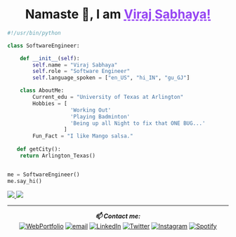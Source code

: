 <!-- HEADER  -->
<h1 align="center">Namaste 🙏, I am <a style="color: #9645F3; text-decoration: underline;text-decoration-style: dashed;" href="https://virajsabhaya23.github.io/VS_WebPortfolio/">Viraj Sabhaya!</a></h1>




<!-- ABOUT ME -->
```python 
#!/usr/bin/python

class SoftwareEngineer:

    def __init__(self):
        self.name = "Viraj Sabhaya"
        self.role = "Software Engineer"
        self.language_spoken = ["en_US", "hi_IN", "gu_GJ"]

    class AboutMe:
        Current_edu = "University of Texas at Arlington"
        Hobbies = [
                    'Working Out'
                    'Playing Badminton'
                    'Being up all Night to fix that ONE BUG...'
                  ]
        Fun_Fact = "I like Mango salsa."
   
   def getCity():
   	return Arlington_Texas()


me = SoftwareEngineer()
me.say_hi()
```



<!-- GITHUB STATUS -->

<a href="https://github.com/virajsabhaya23/virajsabhaya23">

![](https://github.com/virajsabhaya23/virajsabhaya23/GitHubStats.svg)
![](https://github.com/virajsabhaya23/virajsabhaya23/MostUsedLanguages.svg)

</a>


<!-- <div style="display: flex; flex-direction: row;">

![](https://github-readme-stats.vercel.app/api?username=virajsabhaya23&show_icons=true&locale=en&count_private=true&layout=compact&hide_border=true&bg_color=0D1117&theme=midnight-purple)
![](https://github-readme-stats.vercel.app/api/top-langs/?username=virajsabhaya23&langs_count=8&count_private=true&layout=compact&hide_border=true&bg_color=0D1117&theme=midnight-purple)

</div> -->

---

<div align="center">
<i><b>📫 Contact me: </i></b><br>
<a href="https://img.shields.io/badge/-WebPortfolio-red" target="_blank"><img src="https://img.shields.io/badge/-WebPortfolio-red" alt="WebPortfolio"></a>
<a href="mailto:virajvipinbhai.sabhaya@mavs.uta.edu"><img src="https://img.shields.io/badge/-EmailMe-blueviolet" alt="email"></a>
<a href="https://www.linkedin.com/in/vsabhaya23/" target="_blank"><img src="https://img.shields.io/badge/LinkedIn-%230077B5.svg?&style=flat-square&logo=linkedin&logoColor=white" alt="LinkedIn"></a>
<a href="https://twitter.com/sabhaya_viraj" target="_blank"><img src="https://img.shields.io/badge/Twitter-%231DA1F2.svg?&style=flat-square&logo=twitter&logoColor=white" alt="Twitter"></a>
<a href="https://www.instagram.com/vi725_s/" target="_blank"><img src="https://img.shields.io/badge/Instagram-%23E4405F.svg?&style=flat-square&logo=instagram&logoColor=white" alt="Instagram"></a>
<a href="https://open.spotify.com/user/fa2e5kwv2coycmzwww59ok1ex" target="_blank"><img src="https://img.shields.io/badge/Spotify-%231ED760.svg?&style=flat-square&logo=spotify&logoColor=white" alt="Spotify"></a>
</div>
